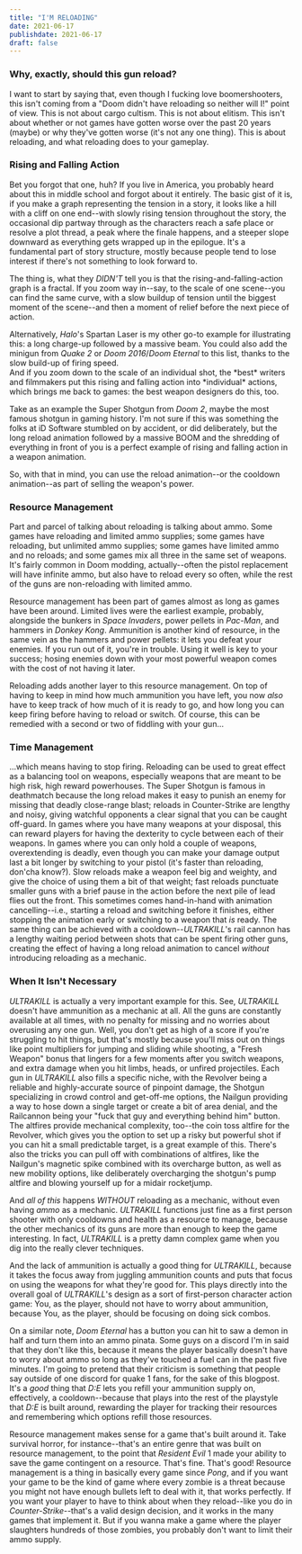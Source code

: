 ```yaml
---
title: "I'M RELOADING"
date: 2021-06-17
publishdate: 2021-06-17
draft: false
---
```


### Why, exactly, should this gun reload?
I want to start by saying that, even though I fucking love boomershooters, this isn't coming from a "Doom didn't have reloading so neither will I!" point of view. This is not about cargo cultism. This is not about elitism. This isn't about whether or not games have gotten worse over the past 20 years (maybe) or why they've gotten worse (it's not any one thing). This is about reloading, and what reloading does to your gameplay.

### Rising and Falling Action
Bet you forgot that one, huh? If you live in America, you probably heard about this in middle school and forgot about it entirely. The basic gist of it is, if you make a graph representing the tension in a story, it looks like a hill with a cliff on one end--with slowly rising tension throughout the story, the occasional dip partway through as the characters reach a safe place or resolve a plot thread, a peak where the finale happens, and a steeper slope downward as everything gets wrapped up in the epilogue. It's a fundamental part of story structure, mostly because people tend to lose interest if there's not something to look forward to.

The thing is, what they *DIDN'T* tell you is that the rising-and-falling-action graph is a fractal. If you zoom way in--say, to the scale of one scene--you can find the same curve, with a slow buildup of tension until the biggest moment of the scene--and then a moment of relief before the next piece of action.

<aside>Alternatively, <i>Halo</i>'s Spartan Laser is my other go-to example for illustrating this: a long charge-up followed by a massive beam. You could also add the minigun from <i>Quake 2</i> or <i>Doom 2016</i>/<i>Doom Eternal</i> to this list, thanks to the slow build-up of firing speed.</aside>
And if you zoom down to the scale of an individual shot, the *best* writers and filmmakers put this rising and falling action into *individual* actions, which brings me back to games: the best weapon designers do this, too.

Take as an example the Super Shotgun from <i>Doom 2</i>, maybe the most famous shotgun in gaming history. I'm not sure if this was something the folks at iD Software stumbled on by accident, or did deliberately, but the long reload animation followed by a massive BOOM and the shredding of everything in front of you is a perfect example of rising and falling action in a weapon animation. 

So, with that in mind, you can use the reload animation--or the cooldown animation--as part of selling the weapon's power.

### Resource Management
Part and parcel of talking about reloading is talking about ammo. Some games have reloading and limited ammo supplies; some games have reloading, but unlimited ammo supplies; some games have limited ammo and no reloads; and some games mix all three in the same set of weapons. It's fairly common in Doom modding, actually--often the pistol replacement will have infinite ammo, but also have to reload every so often, while the rest of the guns are non-reloading with limited ammo.

Resource management has been part of games almost as long as games have been around. Limited lives were the earliest example, probably, alongside the bunkers in *Space Invaders*, power pellets in *Pac-Man*, and hammers in *Donkey Kong*. Ammunition is another kind of resource, in the same vein as the hammers and power pellets: it lets you defeat your enemies. If you run out of it, you're in trouble. Using it well is key to your success; hosing enemies down with your most powerful weapon comes with the cost of not having it later.

Reloading adds another layer to this resource management. On top of having to keep in mind how much ammunition you have left, you now *also* have to keep track of how much of it is ready to go, and how long you can keep firing before having to reload or switch. Of course, this can be remedied with a second or two of fiddling with your gun...

### Time Management
...which means having to stop firing. Reloading can be used to great effect as a balancing tool on weapons, especially weapons that are meant to be high risk, high reward powerhouses. The Super Shotgun is famous in deathmatch because the long reload makes it easy to punish an enemy for missing that deadly close-range blast; reloads in Counter-Strike are lengthy and noisy, giving watchful opponents a clear signal that you can be caught off-guard. In games where you have many weapons at your disposal, this can reward players for having the dexterity to cycle between each of their weapons. In games where you can only hold a couple of weapons, overextending is deadly, even though you can make your damage output last a bit longer by switching to your pistol (it's faster than reloading, don'cha know?). Slow reloads make a weapon feel big and weighty, and give the choice of using them a bit of that weight; fast reloads punctuate smaller guns with a brief pause in the action before the next pile of lead flies out the front. This sometimes comes hand-in-hand with animation cancelling--i.e., starting a reload and switching before it finishes, either stopping the animation early or switching to a weapon that *is* ready. The same thing can be achieved with a cooldown--*ULTRAKILL*'s rail cannon has a lengthy waiting period between shots that can be spent firing other guns, creating the effect of having a long reload animation to cancel *without* introducing reloading as a mechanic.

### When It Isn't Necessary
*ULTRAKILL* is actually a very important example for this. See, *ULTRAKILL* doesn't have ammunition as a mechanic at all. All the guns are constantly available at all times, with no penalty for missing and no worries about overusing any one gun. Well, you don't get as high of a score if you're struggling to hit things, but that's mostly because you'll miss out on things like point multipliers for jumping and sliding while shooting, a "Fresh Weapon" bonus that lingers for a few moments after you switch weapons, and extra damage when you hit limbs, heads, or unfired projectiles. Each gun in *ULTRAKILL* also fills a specific niche, with the Revolver being a reliable and highly-accurate source of pinpoint damage, the Shotgun specializing in crowd control and get-off-me options, the Nailgun providing a way to hose down a single target or create a bit of area denial, and the Railcannon being your "fuck that guy and everything behind him" button. The altfires provide mechanical complexity, too--the coin toss altfire for the Revolver, which gives you the option to set up a risky but powerful shot if you can hit a small predictable target, is a great example of this. There's also the tricks you can pull off with combinations of altfires, like the Nailgun's magnetic spike combined with its overcharge button, as well as new mobility options, like deliberately overcharging the shotgun's pump altfire and blowing yourself up for a midair rocketjump.

And *all of this* happens *WITHOUT* reloading as a mechanic, without even having *ammo* as a mechanic. *ULTRAKILL* functions just fine as a first person shooter with only cooldowns and health as a resource to manage, because the other mechanics of its guns are more than enough to keep the game interesting. In fact, *ULTRAKILL* is a pretty damn complex game when you dig into the really clever techniques.

And the lack of ammunition is actually a good thing for *ULTRAKILL*, because it takes the focus away from juggling ammunition counts and puts that focus on using the weapons for what they're good for. This plays directly into the overall goal of *ULTRAKILL*'s design as a sort of first-person character action game: You, as the player, should not have to worry about ammunition, because You, as the player, should be focusing on doing sick combos.

On a similar note, *Doom Eternal* has a button you can hit to saw a demon in half and turn them into an ammo pinata. Some guys on a discord I'm in said that they don't like this, because it means the player basically doesn't have to worry about ammo so long as they've touched a fuel can in the past five minutes. I'm going to pretend that their criticism is something that people say outside of one discord for quake 1 fans, for the sake of this blogpost. It's a *good* thing that *D:E* lets you refill your ammunition supply on, effectively, a cooldown--because that plays into the rest of the playstyle that *D:E* is built around, rewarding the player for tracking their resources and remembering which options refill those resources.

Resource management makes sense for a game that's built around it. Take survival horror, for instance--that's an entire genre that was built on resource management, to the point that *Resident Evil* 1 made your ability to save the game contingent on a resource. That's fine. That's good! Resource management is a thing in basically every game since *Pong*, and if you want your game to be the kind of game where every zombie is a threat because you might not have enough bullets left to deal with it, that works perfectly. If you want your player to have to think about when they reload--like you do in *Counter-Strike*--that's a valid design decision, and it works in the many games that implement it. But if you wanna make a game where the player slaughters hundreds of those zombies, you probably don't want to limit their ammo supply.